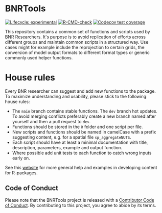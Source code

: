 # BNRTools

<!-- badges: start -->
[![Lifecycle: experimental](https://img.shields.io/badge/lifecycle-experimental-orange.svg)](https://lifecycle.r-lib.org/articles/stages.html#experimental)
[![R-CMD-check](https://github.com/iiasa/BNRTools/actions/workflows/R-CMD-check.yaml/badge.svg)](https://github.com/iiasa/BNRTools/actions/workflows/R-CMD-check.yaml)
[![Codecov test coverage](https://codecov.io/gh/iiasa/BNRTools/graph/badge.svg)](https://app.codecov.io/gh/iiasa/BNRTools)
<!-- badges: end -->

This repository contains a common set of functions and scripts used by BNR Researchers. It's purpose is to avoid replication of efforts across different groups and maintain common scripts in a structured way. Use cases might for example include the reprojection to certain grids, the conversion of model output formats to different format types or generic commonly used helper functions.

# House rules

Every BNR researcher can suggest and add new functions to the package. To maximize understanding and usability, 
please stick to the following house rules:

-   The `main` branch contains stable functions. The `dev` branch hot updates. To avoid merging conflicts preferably create a new branch named after yourself and then a pull request to `dev`.
-   Functions should be stored in the `R` folder and one script per file.
-   New scripts and functions should be named in camelCase with a prefix suggesting content, e.g. for a spatial file `sp_aggregateNUTS`.
-   Each script should have at least a minimal documentation with title, description, parameters, example and output function.
-   Where possible add unit tests to each function to catch wrong inputs early on.

See this [website](https://r-pkgs.org/) for more general help and examples in developing content for R-packages.

## Code of Conduct

Please note that the BNRTools project is released with a [Contributor Code of Conduct](https://contributor-covenant.org/version/2/1/CODE_OF_CONDUCT.html). By contributing to this project, you agree to abide by its terms.
